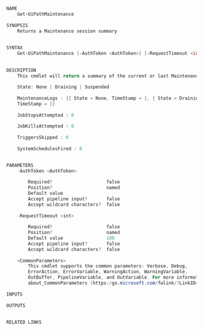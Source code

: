 ﻿```PowerShell

NAME
    Get-UiPathMaintenance
    
SYNOPSIS
    Returns a Maintenance session summary
    
    
SYNTAX
    Get-UiPathMaintenance [-AuthToken <AuthToken>] [-RequestTimeout <int>] [<CommonParameters>]
    
    
DESCRIPTION
    This cmdlet will return a summary of the current or last Maintenance session with the following structure
    
    State: None | Draining | Suspended
    
    MaintenanceLogs : {{ State = None, TimeStamp = }, { State = Draining, TimeStamp = }, { State = Suspended, 
    TimeStamp = }}
    
    JobStopsAttempted : 0
    
    JobKillsAttempted : 0
    
    TriggersSkipped : 0
    
    SystemSchedulesFired : 0
    

PARAMETERS
    -AuthToken <AuthToken>
        
        Required?                    false
        Position?                    named
        Default value                
        Accept pipeline input?       false
        Accept wildcard characters?  false
        
    -RequestTimeout <int>
        
        Required?                    false
        Position?                    named
        Default value                100
        Accept pipeline input?       false
        Accept wildcard characters?  false
        
    <CommonParameters>
        This cmdlet supports the common parameters: Verbose, Debug,
        ErrorAction, ErrorVariable, WarningAction, WarningVariable,
        OutBuffer, PipelineVariable, and OutVariable. For more information, see 
        about_CommonParameters (https:/go.microsoft.com/fwlink/?LinkID=113216). 
    
INPUTS
    
OUTPUTS
    
    
RELATED LINKS



```
